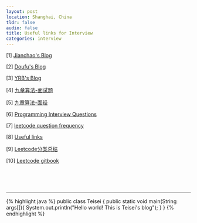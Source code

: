 ```yaml
---
layout: post
location: Shanghai, China
tldr: false
audio: false
title: Useful links for Interview 
categories: interview
---
```


[1]	[Jianchao's Blog][ln1]

[2]	[Doufu's Blog][ln2]

[3]	[YRB's Blog][ln3]

[4] [九章算法-面试题][ln4] 

[5] [九章算法-面经][ln5]

[6] [Programming Interview Questions][ln6]

[7] [leetcode question frequency][ln7]

[8] [Useful links][ln8]

[9] [Leetcode分类总结][ln9]

[10] [Leetcode gitbook][ln10]





[ln1]:	http://www.cnblogs.com/jcliBlogger/category/697022.html
[ln2]:	http://blog.csdn.net/xudli/article/category/1357585
[ln3]:	http://www.cnblogs.com/yrbbest/tag/LeetCode/
[ln4]:	http://www.jiuzhang.com/qa/?channel=9
[ln5]:	http://www.jiuzhang.com/interview
[ln6]:	http://www.ardendertat.com/2012/01/09/programming-interview-questions/
[ln7]:	http://blog.csdn.net/whuwangyi/article/details/14105529
[ln8]:	https://github.com/ghostrong/leetcode/blob/master/useful_links.md
[ln9]:	https://www.gitbook.com/book/lefttree/leetcode-categories/details
[ln10]:	https://lefttree.gitbooks.io/leetcode/content/cc150/flipBits.html


<br>
<br>
<br>

---

{% highlight java %}
public class Teisei {
    public static void main(String args[]){
        System.out.println("Hello world! This is Teisei's blog");
    }
}
{% endhighlight %}